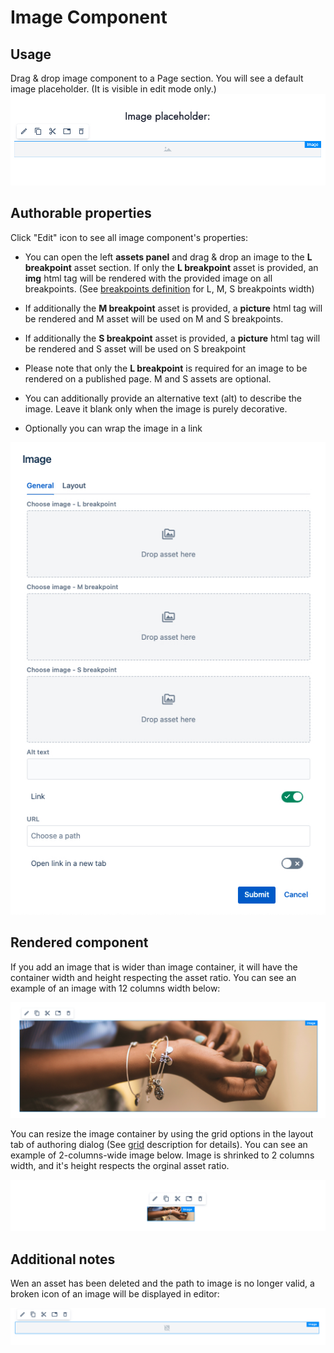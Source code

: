 # Image Component

## Usage
Drag & drop image component to a Page section. You will see a default image placeholder. (It is visible in edit mode only.)
![Image placeholder](placeholder.jpg "Image placeholder in edit mode")

## Authorable properties
Click "Edit" icon to see all image component's properties:

- You can open the left **assets panel** and drag & drop an image to the **L breakpoint** asset section. If only the **L breakpoint** asset is provided, an __img__ html tag will be rendered with the provided image on all breakpoints. (See [breakpoints definition](../grid#breakpoints-definition) for L, M, S breakpoints width)

- If additionally the **M breakpoint** asset is provided, a __picture__ html tag will be rendered and M asset will be used on M and S breakpoints.
- If additionally the **S breakpoint** asset is provided, a __picture__ html tag will be rendered and S asset will be used on S breakpoint
- Please note that only the **L breakpoint** is required for an image to be rendered on a published page. M and S assets are optional.
- You can additionally provide an alternative text (alt) to describe the image. Leave it blank only when the image is purely decorative.
- Optionally you can wrap the image in a link

<p align="center" width="100%">
    <img class="image--with-border" src="./dialog.jpg" alt="Image dialog">
</p>

## Rendered component
If you add an image that is wider than image container, it will have the container width and height respecting the asset ratio. You can see an example of an image with 12 columns width below:

<p align="center" width="100%">
    <img class="image--with-border" src="./12-col-img.jpg" alt="Image: 12 cols example">
</p>

You can resize the image container by using the grid options in the layout tab of authoring dialog (See [grid](../grid) description for details).
You can see an example of 2-columns-wide image below. Image is shrinked to 2 columns width, and it's height respects the orginal asset ratio.

<p align="center" width="100%">
    <img class="image--with-border" src="./2-col-img.jpg" alt="Image: 2 cols example">
</p>

## Additional notes
Wen an asset has been deleted and the path to image is no longer valid, a broken icon of an image will be displayed in editor:

<p align="center" width="100%">
    <img class="image--with-border" src="./broken-path.jpg" alt="Broken path icon">
</p>
